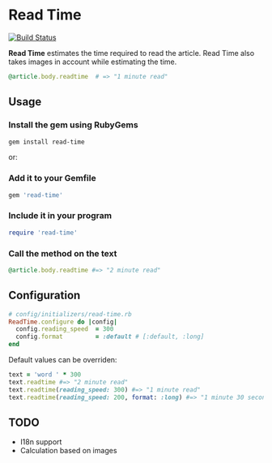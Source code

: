 # Read Time

[![Build Status](https://travis-ci.org/deepakmahakale/read-time.svg?branch=master)](https://travis-ci.org/deepakmahakale/read-time)

**Read Time** estimates the time required to read the article. Read Time also takes images in account while estimating the time.

```ruby
@article.body.readtime  # => "1 minute read"
```

## Usage

### Install the gem using RubyGems

```bash
gem install read-time
```

or:

### Add it to your Gemfile

```ruby
gem 'read-time'
```

### Include it in your program

```ruby
require 'read-time'
```

### Call the method on the text

```ruby
@article.body.readtime #=> "2 minute read"
```

## Configuration

```ruby
# config/initializers/read-time.rb
ReadTime.configure do |config|
  config.reading_speed  = 300
  config.format         = :default # [:default, :long]
end
```

Default values can be overriden:

```ruby
text = 'word ' * 300
text.readtime #=> "2 minute read"
text.readtime(reading_speed: 300) #=> "1 minute read"
text.readtime(reading_speed: 200, format: :long) #=> "1 minute 30 second read"
```

## TODO

- I18n support
- Calculation based on images
